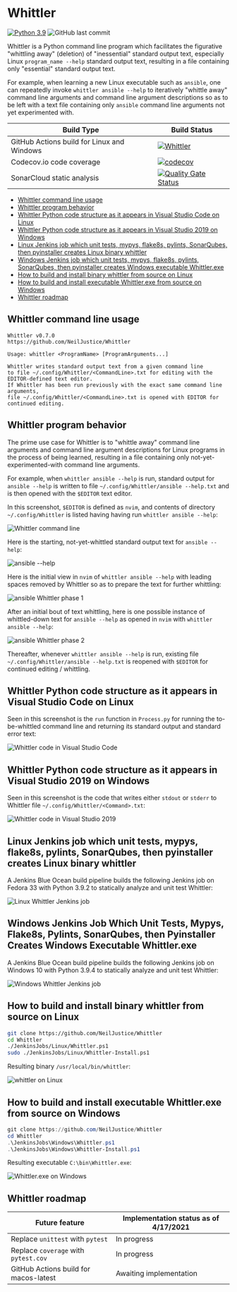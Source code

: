 # Whittler

[![Python 3.9](https://img.shields.io/badge/python-3.9-blue.svg)](https://www.python.org/downloads/release/python-390/) ![GitHub last commit](https://img.shields.io/github/last-commit/NeilJustice/Whittler)

Whittler is a Python command line program which facilitates the figurative "whittling away" (deletion) of "inessential" standard output text, especially Linux `program_name --help` standard output text, resulting in a file containing only "essential" standard output text.

For example, when learning a new Linux executable such as `ansible`, one can repeatedly invoke `whittler ansible --help` to iteratively "whittle away" command line arguments and command line argument descriptions so as to be left with a text file containing only `ansible` command line arguments not yet experimented with.

|Build Type|Build Status|
|----------|------------|
|GitHub Actions build for Linux and Windows|[![Whittler](https://github.com/NeilJustice/Whittler/actions/workflows/build.yml/badge.svg)](https://github.com/NeilJustice/Whittler/actions/workflows/build.yml)|
|Codecov.io code coverage|[![codecov](https://codecov.io/gh/NeilJustice/Whittler/branch/main/graph/badge.svg?token=g9qpHBaepU)](https://codecov.io/gh/NeilJustice/Whittler)|
|SonarCloud static analysis|[![Quality Gate Status](https://sonarcloud.io/api/project_badges/measure?project=NeilJustice_Whittler&metric=alert_status)](https://sonarcloud.io/dashboard?id=NeilJustice_Whittler)|

* [Whittler command line usage](#whittler-command-line-usage)
* [Whittler program behavior](#whittler-program-behavior)
* [Whittler Python code structure as it appears in Visual Studio Code on Linux](#whittler-python-code-structure-as-it-appears-in-visual-studio-code-on-linux)
* [Whittler Python code structure as it appears in Visual Studio 2019 on Windows](#whittler-python-code-structure-as-it-appears-in-visual-studio-2019-on-windows)
* [Linux Jenkins job which unit tests, mypys, flake8s, pylints, SonarQubes, then pyinstaller creates Linux binary whittler](#linux-jenkins-job-which-unit-tests-mypys-flake8s-pylints-sonarqubes-then-pyinstaller-creates-linux-binary-whittler)
* [Windows Jenkins job which unit tests, mypys, flake8s, pylints, SonarQubes, then pyinstaller creates Windows executable Whittler.exe](#windows-jenkins-job-which-unit-tests-mypys-flake8s-pylints-sonarqubes-then-pyinstaller-creates-windows-executable-whittler.exe)
* [How to build and install binary whittler from source on Linux](#how-to-build-and-install-binary-whittler-from-source-on-linux)
* [How to build and install executable Whittler.exe from source on Windows](#how-to-build-and-install-executable-whittlerexe-from-source-on-windows)
* [Whittler roadmap](#roadmap)

## Whittler command line usage

```text
Whittler v0.7.0
https://github.com/NeilJustice/Whittler

Usage: whittler <ProgramName> [ProgramArguments...]

Whittler writes standard output text from a given command line
to file ~/.config/Whittler/<CommandLine>.txt for editing with the EDITOR-defined text editor.
If Whittler has been run previously with the exact same command line arguments,
file ~/.config/Whittler/<CommandLine>.txt is opened with EDITOR for continued editing.
```

## Whittler program behavior

The prime use case for Whittler is to "whittle away" command line arguments and command line argument descriptions for Linux programs in the process of being learned, resulting in a file containing only not-yet-experimented-with command line arguments.

For example, when `whittler ansible --help` is run, standard output for `ansible --help` is written to file `~/.config/Whittler/ansible --help.txt` and is then opened with the `$EDITOR` text editor.

In this screenshot, `$EDITOR` is defined as `nvim`, and contents of directory `~/.config/Whittler` is listed having having run `whittler ansible --help`:

![Whittler command line](Screenshots/Linux/WhittlerCommandLine.png)

Here is the starting, not-yet-whittled standard output text for `ansible --help`:

![ansible --help](Screenshots/Linux/AnsibleHelp.png)

Here is the initial view in `nvim` of `whittler ansible --help` with leading spaces removed by Whittler so as to prepare the text for further whittling:

![ansible Whittler phase 1](Screenshots/Linux/AnsibleWhittlerPhase1.png)

After an initial bout of text whittling, here is one possible instance of whittled-down text for `ansible --help` as opened in `nvim` with `whittler ansible --help`:

![ansible Whittler phase 2](Screenshots/Linux/AnsibleWhittlerPhase2.png)

Thereafter, whenever `whittler ansible --help` is run, existing file `~/.config/Whittler/ansible --help.txt` is reopened with `$EDITOR` for continued editing / whittling.

## Whittler Python code structure as it appears in Visual Studio Code on Linux

Seen in this screenshot is the `run` function in `Process.py` for running the to-be-whittled command line and returning its standard output and standard error text:

![Whittler code in Visual Studio Code](Screenshots/Linux/WhittlerCodeInVisualStudioCode.png)

## Whittler Python code structure as it appears in Visual Studio 2019 on Windows

Seen in this screenshot is the code that writes either `stdout` or `stderr` to Whittler file `~/.config/Whittler/<Command>.txt`:

![Whittler code in Visual Studio 2019](Screenshots/Windows/WhittlerCodeInVisualStudio2019.png)

## Linux Jenkins job which unit tests, mypys, flake8s, pylints, SonarQubes, then pyinstaller creates Linux binary whittler

A Jenkins Blue Ocean build pipeline builds the following Jenkins job on Fedora 33 with Python 3.9.2 to statically analyze and unit test Whittler:

![Linux Whittler Jenkins job](Screenshots/Linux/LinuxJenkinsJob.png)

## Windows Jenkins Job Which Unit Tests, Mypys, Flake8s, Pylints, SonarQubes, then Pyinstaller Creates Windows Executable Whittler.exe

A Jenkins Blue Ocean build pipeline builds the following Jenkins job on Windows 10 with Python 3.9.4 to statically analyze and unit test Whittler:

![Windows Whittler Jenkins job](Screenshots/Windows/WindowsJenkinsJob.png)

## How to build and install binary whittler from source on Linux

```bash
git clone https://github.com/NeilJustice/Whittler
cd Whittler
./JenkinsJobs/Linux/Whittler.ps1
sudo ./JenkinsJobs/Linux/Whittler-Install.ps1
```

Resulting binary `/usr/local/bin/whittler`:

![whittler on Linux](Screenshots/Linux/WhittlerBinary.png)

## How to build and install executable Whittler.exe from source on Windows

```powershell
git clone https://github.com/NeilJustice/Whittler
cd Whittler
.\JenkinsJobs\Windows\Whittler.ps1
.\JenkinsJobs\Windows\Whittler-Install.ps1
```

Resulting executable `C:\bin\Whittler.exe`:

![Whittler.exe on Windows](Screenshots/Windows/WhittlerDotExe.png)

## Whittler roadmap

|Future feature|Implementation status as of 4/17/2021|
|--------------|-------------------------------------|
|Replace `unittest` with `pytest`|In progress|
|Replace `coverage` with `pytest.cov`|In progress|
|GitHub Actions build for macos-latest|Awaiting implementation|

